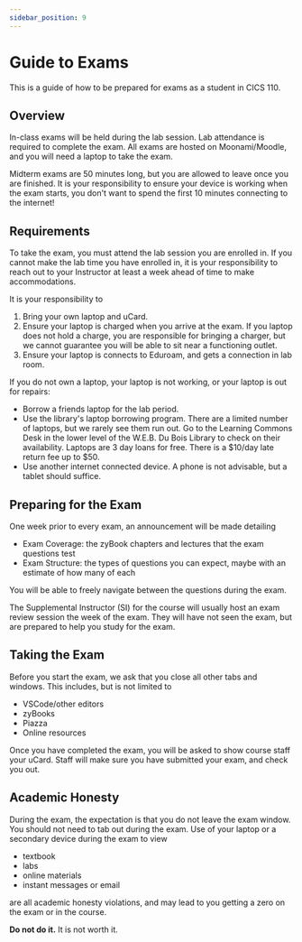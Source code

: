 ```yaml
---
sidebar_position: 9
---
```


# Guide to Exams
This is a guide of how to be prepared for exams as a student in CICS 110.

## Overview
In-class exams will be held during the lab session. Lab attendance is required to complete the exam. All exams are hosted on Moonami/Moodle, and you will need a laptop to take the exam.

Midterm exams are 50 minutes long, but you are allowed to leave once you are finished. It is your responsibility to ensure your device is working when the exam starts, you don't want to spend the first 10 minutes connecting to the internet! 
## Requirements
To take the exam, you must attend the lab session you are enrolled in.
If you cannot make the lab time you have enrolled in, it is your responsibility to reach out to your Instructor at least a week ahead of time to make accommodations. 

It is your responsibility to
1. Bring your own laptop and uCard.
2. Ensure your laptop is charged when you arrive at the exam. If you laptop does not hold a charge, you are responsible for bringing a charger, but we cannot guarantee you will be able to sit near a functioning outlet. 
3. Ensure your laptop is connects to Eduroam, and gets a connection in lab room.

If you do not own a laptop, your laptop is not working, or your laptop is out for repairs:
- Borrow a friends laptop for the lab period.
- Use the library's laptop borrowing program. There are a limited number of laptops, but we rarely see them run out. Go to the Learning Commons Desk in the lower level of the W.E.B. Du Bois Library to check on their availability. Laptops are 3 day loans for free. There is a $10/day late return fee up to $50.
- Use another internet connected device. A phone is not advisable, but a tablet should suffice.

## Preparing for the Exam
One week prior to every exam, an announcement will be made detailing
- Exam Coverage: the zyBook chapters and lectures that the exam questions test
- Exam Structure: the types of questions you can expect, maybe with an estimate of how many of each

You will be able to freely navigate between the questions during the exam.

The Supplemental Instructor (SI) for the course will usually host an exam review session the week of the exam.
They will have not seen the exam, but are prepared to help you study for the exam.

## Taking the Exam
Before you start the exam, we ask that you close all other tabs and windows. This includes, but is not limited to
- VSCode/other editors
- zyBooks
- Piazza
- Online resources

Once you have completed the exam, you will be asked to show course staff your uCard. Staff will make sure you have submitted your exam, and check you out. 
## Academic Honesty
During the exam, the expectation is that you do not leave the exam window. You should not need to tab out during the exam. Use of your laptop or a secondary device during the exam to view
- textbook
- labs
- online materials
- instant messages or email

are all academic honesty violations, and may lead to you getting a zero on the exam or in the course. 

**Do not do it.** It is not worth it.